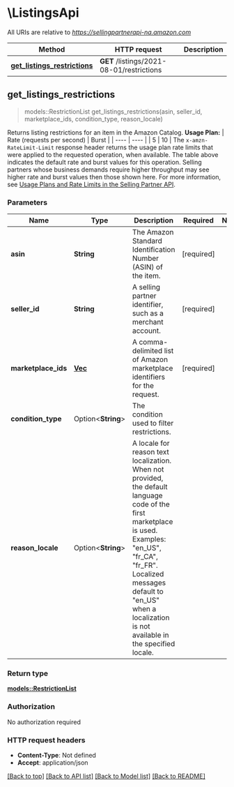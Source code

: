 # \ListingsApi

All URIs are relative to *https://sellingpartnerapi-na.amazon.com*

Method | HTTP request | Description
------------- | ------------- | -------------
[**get_listings_restrictions**](ListingsApi.md#get_listings_restrictions) | **GET** /listings/2021-08-01/restrictions | 



## get_listings_restrictions

> models::RestrictionList get_listings_restrictions(asin, seller_id, marketplace_ids, condition_type, reason_locale)


Returns listing restrictions for an item in the Amazon Catalog.   **Usage Plan:**  | Rate (requests per second) | Burst | | ---- | ---- | | 5 | 10 |  The `x-amzn-RateLimit-Limit` response header returns the usage plan rate limits that were applied to the requested operation, when available. The table above indicates the default rate and burst values for this operation. Selling partners whose business demands require higher throughput may see higher rate and burst values then those shown here. For more information, see [Usage Plans and Rate Limits in the Selling Partner API](doc:usage-plans-and-rate-limits-in-the-sp-api).

### Parameters


Name | Type | Description  | Required | Notes
------------- | ------------- | ------------- | ------------- | -------------
**asin** | **String** | The Amazon Standard Identification Number (ASIN) of the item. | [required] |
**seller_id** | **String** | A selling partner identifier, such as a merchant account. | [required] |
**marketplace_ids** | [**Vec<String>**](String.md) | A comma-delimited list of Amazon marketplace identifiers for the request. | [required] |
**condition_type** | Option<**String**> | The condition used to filter restrictions. |  |
**reason_locale** | Option<**String**> | A locale for reason text localization. When not provided, the default language code of the first marketplace is used. Examples: \"en_US\", \"fr_CA\", \"fr_FR\". Localized messages default to \"en_US\" when a localization is not available in the specified locale. |  |

### Return type

[**models::RestrictionList**](RestrictionList.md)

### Authorization

No authorization required

### HTTP request headers

- **Content-Type**: Not defined
- **Accept**: application/json

[[Back to top]](#) [[Back to API list]](../README.md#documentation-for-api-endpoints) [[Back to Model list]](../README.md#documentation-for-models) [[Back to README]](../README.md)

